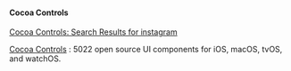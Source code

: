 #### Cocoa Controls

[Cocoa Controls: Search Results for instagram](https://www.cocoacontrols.com/search?q=instagram)

[Cocoa Controls](https://www.cocoacontrols.com) : 5022 open source UI components 
for iOS, macOS, tvOS, and watchOS.
